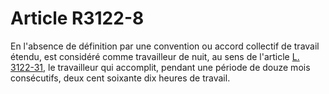 # Article R3122-8

 

  
En l'absence de définition par une convention ou accord collectif de travail étendu, est considéré comme travailleur de nuit, au sens de l'article [L. 3122-31][1], le travailleur qui accomplit, pendant une période de douze mois consécutifs, deux cent soixante dix heures de travail.

 [1]: /affichCodeArticle.do?cidTexte=LEGITEXT000006072050&idArticle=LEGIARTI000006902524&dateTexte=&categorieLien=cid